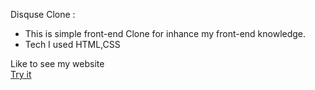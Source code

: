

Disquse Clone : 
 * This is simple front-end  Clone for inhance my front-end knowledge.
 * Tech I used HTML,CSS  
 
 
Like to see my website \
[Try it](https://disqus-clone.netlify.app/)
